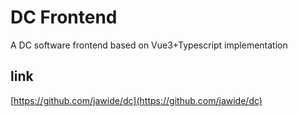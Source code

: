 # DC Frontend

A DC software frontend based on Vue3+Typescript implementation

## link

[https://github.com/jawide/dc](https://github.com/jawide/dc)